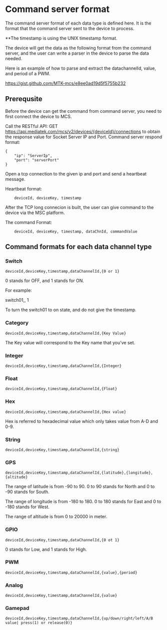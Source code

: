 # Command server format
The command server format of each data type is defined here. It is the format that the command server sent to the device to process.

**The timestamp is using the UNIX timestamp format.

The device will get the data as the following format from the command server, and the user can write a parser in the device to parse the data needed.

Here is an example of how to parse and extract the datachannelId, value, and period of a PWM.

https://gist.github.com/MTK-mcs/e8ee0ad19d5f5755b232


## Prerequsite
Before the device can get the command from command server, you need to first connect the device to MCS.

Call the RESTful API: GET https://api.mediatek.com/mcs/v2/devices/{deviceId}/connections to obtain the response value for Socket Server IP and Port.
Command server respond format:

```
{
    "ip": "ServerIp",
    "port": "serverPort"
}

```
Open a tcp connection to the given ip and port and send a heartbeat message.

Heartbeat format:

```
    deviceId, deviceKey, timestamp

```
After the TCP long connecion is built, the user can give command to the device via the MSC platform.

The command Format:
```
    deviceId, deviceKey, timestamp, dataChnId, commandValue

```


## Command formats for each data channel type


### Switch

```
deviceId,deviceKey,timestamp,dataChannelId,{0 or 1}

```
0 stands for OFF, and 1 stands for ON.

For example:

switch01,, 1

To turn the switch01 to on state, and do not give the timestamp.

### Category
```
deviceId,deviceKey,timestamp,dataChannelId,{Key Value}
```
The Key value will correspond to the Key name that you’ve set.

### Integer
```
deviceId,deviceKey,timestamp,dataChannelId,{Integer}
```

### Float
```
deviceId,deviceKey,timestamp,dataChannelId,{Float}
```

### Hex
```
deviceId,deviceKey,timestamp,dataChannelId,{Hex value}
```
Hex is referred to hexadecimal value which only takes value from A-D and 0-9.

### String
```
deviceId,deviceKey,timestamp,dataChannelId,{string}
```

### GPS
```
deviceId,deviceKey,timestamp,dataChannelId,{latitude},{longitude},{altitude}
```

The range of latitude is from -90 to 90. 0 to 90 stands for North and 0 to -90 stands for South.

The range of longitude is from -180 to 180. 0 to 180 stands for East and 0 to -180 stands for West.

The range of altitude is from 0 to 20000 in meter.

### GPIO
```
deviceId,deviceKey,timestamp,dataChannelId,{0 ot 1}
```
0 stands for Low, and 1 stands for High.

### PWM
```
deviceId,deviceKey,timestamp,dataChannelId,{value},{period}

```

### Analog
```
deviceId,deviceKey,timestamp,dataChannelId,{value}

```

### Gamepad
```
deviceId,deviceKey,timestamp,dataChannelId,{up/down/right/left/A/B value| press(1) or release(0)}

```
